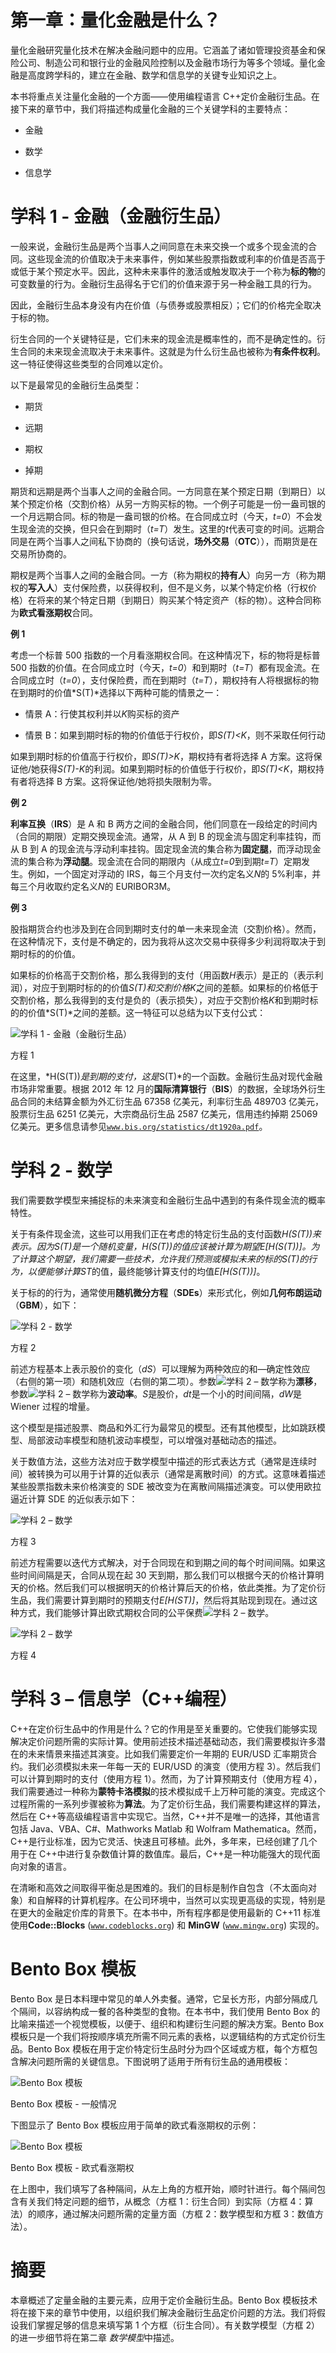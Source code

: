 # 第一章：量化金融是什么？

量化金融研究量化技术在解决金融问题中的应用。它涵盖了诸如管理投资基金和保险公司、制造公司和银行业的金融风险控制以及金融市场行为等多个领域。量化金融是高度跨学科的，建立在金融、数学和信息学的关键专业知识之上。

本书将重点关注量化金融的一个方面——使用编程语言 C++定价金融衍生品。在接下来的章节中，我们将描述构成量化金融的三个关键学科的主要特点：

+   金融

+   数学

+   信息学

# 学科 1 - 金融（金融衍生品）

一般来说，金融衍生品是两个当事人之间同意在未来交换一个或多个现金流的合同。这些现金流的价值取决于未来事件，例如某些股票指数或利率的价值是否高于或低于某个预定水平。因此，这种未来事件的激活或触发取决于一个称为**标的物**的可变数量的行为。金融衍生品得名于它们的价值来源于另一种金融工具的行为。

因此，金融衍生品本身没有内在价值（与债券或股票相反）；它们的价格完全取决于标的物。

衍生合同的一个关键特征是，它们未来的现金流是概率性的，而不是确定性的。衍生合同的未来现金流取决于未来事件。这就是为什么衍生品也被称为**有条件权利**。这一特征使得这些类型的合同难以定价。

以下是最常见的金融衍生品类型：

+   期货

+   远期

+   期权

+   掉期

期货和远期是两个当事人之间的金融合同。一方同意在某个预定日期（到期日）以某个预定价格（交割价格）从另一方购买标的物。一个例子可能是一份一盎司银的一个月远期合同。标的物是一盎司银的价格。在合同成立时（今天，*t=0*）不会发生现金流的交换，但只会在到期时（*t=T*）发生。这里的*t*代表可变的时间。远期合同是在两个当事人之间私下协商的（换句话说，**场外交易**（**OTC**）），而期货是在交易所协商的。

期权是两个当事人之间的金融合同。一方（称为期权的**持有人**）向另一方（称为期权的**写入人**）支付保险费，以获得权利，但不是义务，以某个特定价格（行权价格）在将来的某个特定日期（到期日）购买某个特定资产（标的物）。这种合同称为**欧式看涨期权**合同。

**例 1**

考虑一个标普 500 指数的一个月看涨期权合同。在这种情况下，标的物将是标普 500 指数的价值。在合同成立时（今天，*t=0*）和到期时（*t=T*）都有现金流。在合同成立时（*t=0*），支付保险费，而在到期时（*t=T*），期权持有人将根据标的物在到期时的价值*S(T)*选择以下两种可能的情景之一：

+   情景 A：行使其权利并以*K*购买标的资产

+   情景 B：如果到期时标的物的价值低于行权价，即*S(T)<K*，则不采取任何行动

如果到期时标的价值高于行权价，即*S(T)>K*，期权持有者将选择 A 方案。这将保证他/她获得*S(T)-K*的利润。如果到期时标的价值低于行权价，即*S(T)<K*，期权持有者将选择 B 方案。这将保证他/她将损失限制为零。

**例 2**

**利率互换**（**IRS**）是 A 和 B 两方之间的金融合同，他们同意在一段给定的时间内（合同的期限）定期交换现金流。通常，从 A 到 B 的现金流与固定利率挂钩，而从 B 到 A 的现金流与浮动利率挂钩。固定现金流的集合称为**固定腿**，而浮动现金流的集合称为**浮动腿**。现金流在合同的期限内（从成立*t=0*到到期*t=T*）定期发生。例如，一个固定对浮动的 IRS，每三个月支付一次约定名义*N*的 5%利率，并每三个月收取约定名义*N*的 EURIBOR3M。

**例 3**

股指期货合约也涉及到在合同到期时支付的单一未来现金流（交割价格）。然而，在这种情况下，支付是不确定的，因为我将从这次交易中获得多少利润将取决于到期时标的的价值。

如果标的价格高于交割价格，那么我得到的支付（用函数*H*表示）是正的（表示利润），对应于到期时标的的价值*S(T)*和交割价格*K*之间的差额。如果标的价格低于交割价格，那么我得到的支付是负的（表示损失），对应于交割价格*K*和到期时标的的价值*S(T)*之间的差额。这一特征可以总结为以下支付公式：

![学科 1 - 金融（金融衍生品）](img/00002.jpeg)

方程 1

在这里，*H(S(T))*是到期的支付，这是*S(T)*的一个函数。金融衍生品对现代金融市场非常重要。根据 2012 年 12 月的**国际清算银行**（**BIS**）的数据，全球场外衍生品合同的未结算金额为外汇衍生品 67358 亿美元，利率衍生品 489703 亿美元，股票衍生品 6251 亿美元，大宗商品衍生品 2587 亿美元，信用违约掉期 25069 亿美元。更多信息请参见[`www.bis.org/statistics/dt1920a.pdf`](http://www.bis.org/statistics/dt1920a.pdf)。

# 学科 2 - 数学

我们需要数学模型来捕捉标的未来演变和金融衍生品中遇到的有条件现金流的概率特性。

关于有条件现金流，这些可以用我们正在考虑的特定衍生品的支付函数*H(S(T))*来表示。因为*S(T)*是一个随机变量，*H(S(T))*的值应该被计算为期望*E[H(S(T))]*。为了计算这个期望，我们需要一些技术，允许我们预测或模拟未来的标的*S(T)*的行为，以便能够计算*ST*的值，最终能够计算支付的均值*E[H(S(T))]*。

关于标的的行为，通常使用**随机微分方程**（**SDEs**）来形式化，例如**几何布朗运动**（**GBM**），如下：

![学科 2 - 数学](img/00003.jpeg)

方程 2

前述方程基本上表示股价的变化（*dS*）可以理解为两种效应的和—确定性效应（右侧的第一项）和随机效应（右侧的第二项）。参数![学科 2 – 数学](img/00004.jpeg)称为**漂移**，参数![学科 2 – 数学](img/00005.jpeg)称为**波动率**。*S*是股价，*dt*是一个小的时间间隔，*dW*是 Wiener 过程的增量。

这个模型是描述股票、商品和外汇行为最常见的模型。还有其他模型，比如跳跃模型、局部波动率模型和随机波动率模型，可以增强对基础动态的描述。

关于数值方法，这些方法对应于数学模型中描述的形式表达方式（通常是连续时间）被转换为可以用于计算的近似表示（通常是离散时间）的方式。这意味着描述某些股票指数未来价格演变的 SDE 被改变为在离散间隔描述演变。可以使用欧拉逼近计算 SDE 的近似表示如下：

![学科 2 – 数学](img/00006.jpeg)

方程 3

前述方程需要以迭代方式解决，对于合同现在和到期之间的每个时间间隔。如果这些时间间隔是天，合同从现在起 30 天到期，那么我们可以根据今天的价格计算明天的价格。然后我们可以根据明天的价格计算后天的价格，依此类推。为了定价衍生品，我们需要计算到期时的预期支付*E[H(ST)]*，然后将其贴现到现在。通过这种方式，我们能够计算出欧式期权合同的公平保费![学科 2 – 数学](img/00007.jpeg)。

![学科 2 – 数学](img/00008.jpeg)

方程 4

# 学科 3 – 信息学（C++编程）

C++在定价衍生品中的作用是什么？它的作用是至关重要的。它使我们能够实现解决定价问题所需的实际计算。使用前述技术描述基础动态，我们需要模拟许多潜在的未来情景来描述其演变。比如我们需要定价一年期的 EUR/USD 汇率期货合约。我们必须模拟未来一年每一天的 EUR/USD 的演变（使用方程 3）。然后我们可以计算到期时的支付（使用方程 1）。然而，为了计算预期支付（使用方程 4），我们需要通过一种称为**蒙特卡洛模拟**的技术模拟成千上万种可能的演变。完成这个过程所需的一系列步骤被称为**算法**。为了定价衍生品，我们需要构建这样的算法，然后在 C++等高级编程语言中实现它。当然，C++并不是唯一的选择，其他语言包括 Java、VBA、C#、Mathworks Matlab 和 Wolfram Mathematica。然而，C++是行业标准，因为它灵活、快速且可移植。此外，多年来，已经创建了几个用于在 C++中进行复杂数值计算的数值库。最后，C++是一种功能强大的现代面向对象的语言。

在清晰和高效之间取得平衡总是困难的。我们的目标是制作自包含（不太面向对象）和自解释的计算机程序。在公司环境中，当然可以实现更高级的实现，特别是在更大的金融定价库的背景下。在本书中，所有程序都是使用最新的 C++11 标准使用**Code::Blocks** ([`www.codeblocks.org`](http://www.codeblocks.org)) 和 **MinGW** ([`www.mingw.org`](http://www.mingw.org)) 实现的。

# Bento Box 模板

Bento Box 是日本料理中常见的单人外卖餐。通常，它呈长方形，内部分隔成几个隔间，以容纳构成一餐的各种类型的食物。在本书中，我们使用 Bento Box 的比喻来描述一个视觉模板，以便于、组织和构建衍生问题的解决方案。Bento Box 模板只是一个我们将按顺序填充所需不同元素的表格，以逻辑结构的方式定价衍生品。Bento Box 模板在用于定价特定衍生品时分为四个区域或方框，每个方框包含解决问题所需的关键信息。下图说明了适用于所有衍生品的通用模板：

![Bento Box 模板](img/00009.jpeg)

Bento Box 模板 - 一般情况

下图显示了 Bento Box 模板应用于简单的欧式看涨期权的示例：

![Bento Box 模板](img/00010.jpeg)

Bento Box 模板 - 欧式看涨期权

在上图中，我们填写了各种隔间，从左上角的方框开始，顺时针进行。每个隔间包含有关我们特定问题的细节，从概念（方框 1：衍生合同）到实际（方框 4：算法）的顺序，通过解决问题所需的定量方面（方框 2：数学模型和方框 3：数值方法）。

# 摘要

本章概述了定量金融的主要元素，应用于定价金融衍生品。Bento Box 模板技术将在接下来的章节中使用，以组织我们解决金融衍生品定价问题的方法。我们将假设我们掌握足够的信息来填写第 1 个方框（衍生合同）。有关数学模型（方框 2）的进一步细节将在第二章 *数学模型*中描述。
